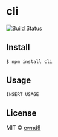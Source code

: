 # cli

[![Build Status](https://travis-ci.org/ewnd9/cli.svg?branch=master)](https://travis-ci.org/ewnd9/cli)

## Install

```
$ npm install cli
```

## Usage

```
INSERT_USAGE
```

## License

MIT © [ewnd9](http://ewnd9.com)
